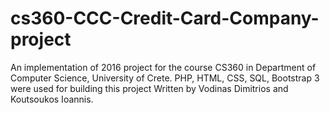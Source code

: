 # cs360-CCC-Credit-Card-Company-project
An implementation of 2016 project for the course CS360 in Department of Computer Science, University of Crete.
PHP, HTML, CSS, SQL, Bootstrap 3 were used for building this project
Written by Vodinas Dimitrios and Koutsoukos Ioannis.
